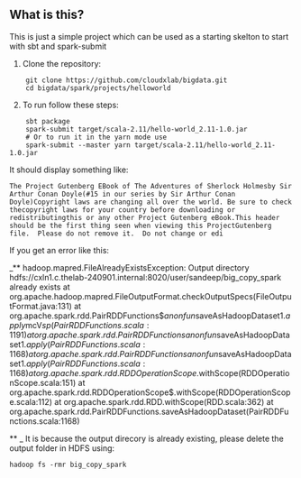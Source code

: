 ## What is this?

This is just a simple project which can be used as a starting skelton to start with sbt and spark-submit

1. Clone the repository:
```
	git clone https://github.com/cloudxlab/bigdata.git
	cd bigdata/spark/projects/helloworld
```
2. To run follow these steps:
```
	sbt package
	spark-submit target/scala-2.11/hello-world_2.11-1.0.jar
	# Or to run it in the yarn mode use
	spark-submit --master yarn target/scala-2.11/hello-world_2.11-1.0.jar
```

It should display something like:

	The Project Gutenberg EBook of The Adventures of Sherlock Holmesby Sir Arthur Conan Doyle(#15 in our series by Sir Arthur Conan Doyle)Copyright laws are changing all over the world. Be sure to check thecopyright laws for your country before downloading or redistributingthis or any other Project Gutenberg eBook.This header should be the first thing seen when viewing this ProjectGutenberg file.  Please do not remove it.  Do not change or edi


If you get an error like this:

_** hadoop.mapred.FileAlreadyExistsException: Output directory hdfs://cxln1.c.thelab-240901.internal:8020/user/sandeep/big_copy_spark already exists
	at org.apache.hadoop.mapred.FileOutputFormat.checkOutputSpecs(FileOutputFormat.java:131)
	at org.apache.spark.rdd.PairRDDFunctions$$anonfun$saveAsHadoopDataset$1.apply$mcV$sp(PairRDDFunctions.scala:1191)
	at org.apache.spark.rdd.PairRDDFunctions$$anonfun$saveAsHadoopDataset$1.apply(PairRDDFunctions.scala:1168)
	at org.apache.spark.rdd.PairRDDFunctions$$anonfun$saveAsHadoopDataset$1.apply(PairRDDFunctions.scala:1168)
	at org.apache.spark.rdd.RDDOperationScope$.withScope(RDDOperationScope.scala:151)
	at org.apache.spark.rdd.RDDOperationScope$.withScope(RDDOperationScope.scala:112)
	at org.apache.spark.rdd.RDD.withScope(RDD.scala:362)
	at org.apache.spark.rdd.PairRDDFunctions.saveAsHadoopDataset(PairRDDFunctions.scala:1168)
	
**
_
It is because the output direcory is already existing, please delete the output folder in HDFS using:

	hadoop fs -rmr big_copy_spark


